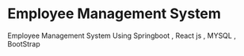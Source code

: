# Employee Management System
Employee Management System Using Springboot , React js , MYSQL , BootStrap 
